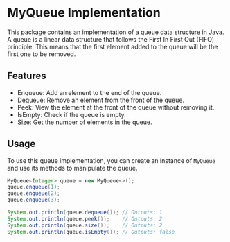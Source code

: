 # MyQueue Implementation

This package contains an implementation of a queue data structure in Java. A queue is a linear data structure that follows the First In First Out (FIFO) principle. This means that the first element added to the queue will be the first one to be removed.

## Features

- Enqueue: Add an element to the end of the queue.
- Dequeue: Remove an element from the front of the queue.
- Peek: View the element at the front of the queue without removing it.
- IsEmpty: Check if the queue is empty.
- Size: Get the number of elements in the queue.

## Usage

To use this queue implementation, you can create an instance of `MyQueue` and use its methods to manipulate the queue.

```java
MyQueue<Integer> queue = new MyQueue<>();
queue.enqueue(1);
queue.enqueue(2);
queue.enqueue(3);

System.out.println(queue.dequeue()); // Outputs: 1
System.out.println(queue.peek());    // Outputs: 2
System.out.println(queue.size());    // Outputs: 2
System.out.println(queue.isEmpty()); // Outputs: false
```
